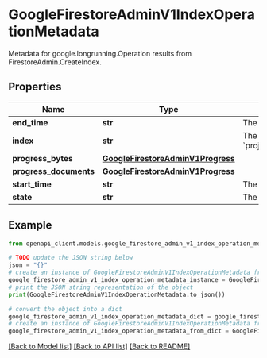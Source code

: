 # GoogleFirestoreAdminV1IndexOperationMetadata

Metadata for google.longrunning.Operation results from FirestoreAdmin.CreateIndex.

## Properties

Name | Type | Description | Notes
------------ | ------------- | ------------- | -------------
**end_time** | **str** | The time this operation completed. Will be unset if operation still in progress. | [optional] 
**index** | **str** | The index resource that this operation is acting on. For example: &#x60;projects/{project_id}/databases/{database_id}/collectionGroups/{collection_id}/indexes/{index_id}&#x60; | [optional] 
**progress_bytes** | [**GoogleFirestoreAdminV1Progress**](GoogleFirestoreAdminV1Progress.md) |  | [optional] 
**progress_documents** | [**GoogleFirestoreAdminV1Progress**](GoogleFirestoreAdminV1Progress.md) |  | [optional] 
**start_time** | **str** | The time this operation started. | [optional] 
**state** | **str** | The state of the operation. | [optional] 

## Example

```python
from openapi_client.models.google_firestore_admin_v1_index_operation_metadata import GoogleFirestoreAdminV1IndexOperationMetadata

# TODO update the JSON string below
json = "{}"
# create an instance of GoogleFirestoreAdminV1IndexOperationMetadata from a JSON string
google_firestore_admin_v1_index_operation_metadata_instance = GoogleFirestoreAdminV1IndexOperationMetadata.from_json(json)
# print the JSON string representation of the object
print(GoogleFirestoreAdminV1IndexOperationMetadata.to_json())

# convert the object into a dict
google_firestore_admin_v1_index_operation_metadata_dict = google_firestore_admin_v1_index_operation_metadata_instance.to_dict()
# create an instance of GoogleFirestoreAdminV1IndexOperationMetadata from a dict
google_firestore_admin_v1_index_operation_metadata_from_dict = GoogleFirestoreAdminV1IndexOperationMetadata.from_dict(google_firestore_admin_v1_index_operation_metadata_dict)
```
[[Back to Model list]](../README.md#documentation-for-models) [[Back to API list]](../README.md#documentation-for-api-endpoints) [[Back to README]](../README.md)


